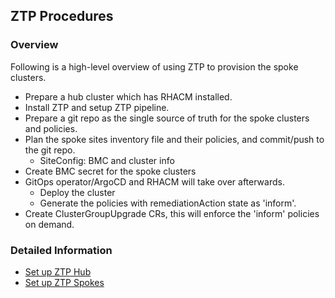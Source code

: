 ## ZTP Procedures 

### Overview

Following is a high-level overview of using ZTP to provision the spoke clusters.

- Prepare a hub cluster which has RHACM installed.
- Install ZTP and setup ZTP pipeline.
- Prepare a git repo as the single source of truth for the spoke clusters and policies.
- Plan the spoke sites inventory file and their policies, and commit/push to the git repo.
  - SiteConfig: BMC and cluster info
- Create BMC secret for the spoke clusters
- GitOps operator/ArgoCD and RHACM will take over afterwards. 
  - Deploy the cluster
  - Generate the policies with remediationAction state as 'inform'.
- Create ClusterGroupUpgrade CRs, this will enforce the 'inform' policies on demand.

### Detailed Information
- [Set up ZTP Hub](./ztp-hub/README.md)
- [Set up ZTP Spokes](./ztp-spokes/README.md)
